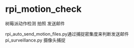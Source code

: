 # rpi_motion_check
树莓派动作检测 拍照 发送邮件


rpi_auto_send_motion_files.py通过捕捉密集度来判断发送邮件
pi_surveillance.py 摄像头捕捉
